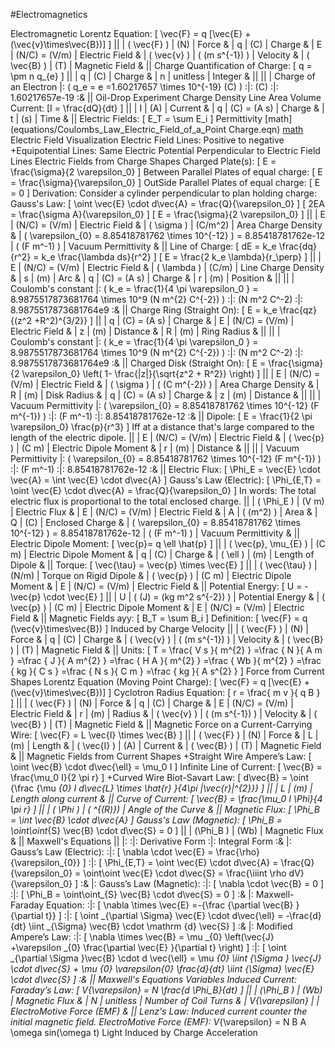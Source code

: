 #Electromagnetics

Electromagnetic
	Lorentz Equation: \[ \vec{F} = q [\vec{E} + (\vec{v}\times\vec{B})] \]
		||
		| \( \vec{F} \)	| (N)						| Force				&
		| q				| (C) 						| Charge			&
		| E				| (N/C) = (V/m)				| Electric Field	&
		| \( \vec{v} \)	| \( (m s^{-1}) \)			| Velocity			&
		| \( \vec{B} \)	| (T)						| Magnetic Field	&
		||
	Charge
		Quantification of Charge: \[ q = \pm n q_{e} \]
			||
			| q				| (C) 						| Charge	&
			| n				| unitless					| Integer	&
			||
			||
			| Charge of an Electron					|:	\( q_e = e =1.60217657 \times 10^{-19} (C) \)	:|:		(C)				:|:		1.60217657e-19	:&
			||
			Oil-Drop Experiment
		Charge Density
			Line
			Area
			Volume
	Current: \[I = \frac{dQ}{dt} \]
		||
		| I			| (A)					| Current	&
		| q			| (C) = (A s)			| Charge	&
		| t			| (s)					| Time		&
		||
Electric Fields: \[ E_T = \sum E_i \]
	Permittivity
	[math](equations/Coulombs_Law_Electric_Field_of_a_Point Charge.eqn)
	[math](equations/Coulombs_Constant.eqn)
	Electric Field Visualization
		Electric Field Lines: Positive to negative 
		+Equipotential Lines: 
			Same Electric Potential
			Perpendicular to Electric Field Lines
	Electric Fields from Charge Shapes
		Charged Plate(s): \[ E = \frac{\sigma}{2 \varepsilon_0} \]
			Between Parallel Plates of equal charge: \[ E = \frac{\sigma}{\varepsilon_0} \]
			OutSide Parallel Plates of equal charge: \[ E = 0 \]
			Derivation: Consider a cylinder perpendicular to plan holding charge:
				Gauss's Law: \[ \oint \vec{E} \cdot d\vec{A} = \frac{Q}{\varepsilon_0} \]
				\[ 2EA = \frac{\sigma A}{\varepsilon_0} \]
				\[ E = \frac{\sigma}{2 \varepsilon_0} \]
			||
			| E					| (N/C) = (V/m)				| Electric Field		&
			| \( \sigma \)		| (C/m^2)					| Area Charge Density	&
			| \( \varepsilon_{0} = 8.85418781762 \times 10^{-12} \) = 8.85418781762e-12								| \( (F m^-1) \)		| Vacuum Permittivity		&
			||
		Line of Charge: \[ dE = k_e \frac{dq}{r^2} = k_e \frac{\lambda ds}{r^2} \]
			\[ E = \frac{2 k_e \lambda}{r_\perp} \]
			||
			| E					| (N/C) = (V/m)				| Electric Field	&
			| \( \lambda \)		| (C/m)						| Line Charge Density	&
			| s					| (m)						| Arc					&
			| q					| (C) = (A s)				| Charge				&
			| r					| (m)						| Position				&
			||
			||
			| Coulomb's constant	|:	\( k_e = \frac{1}{4 \pi \varepsilon_0 } = 8.9875517873681764 \times 10^9	(N m^{2} C^{-2}) \)		:|:		(N m^2 C^-2)	:|:		8.9875517873681764e9	:&
			||
		Charge Ring (Straight On): \[ E = k_e \frac{qz}{(z^2 +R^2)^{3/2}} \]
			||
			| q					| (C) = (A s)				| Charge			&
			| E					| (N/C) = (V/m)				| Electric Field	&
			| z					| (m)						| Distance			&
			| R					| (m)						| Ring Radius		&
			||
			||
			| Coulomb's constant	|:	\( k_e = \frac{1}{4 \pi \varepsilon_0 } = 8.9875517873681764 \times 10^9	(N m^{2} C^{-2}) \)		:|:		(N m^2 C^-2)	:|:		8.9875517873681764e9	:&
			||
		Charged Disk (Straight On): \[ E = \frac{\sigma}{2 \varepsilon_0} \left( 1- \frac{|z|}{\sqrt{z^2 + R^2}} \right) \]
			||
			| E					| (N/C) = (V/m)				| Electric Field		&
			| \( \sigma \)		| \( (C m^{-2}) \)			| Area Charge Density	&
			| R					| (m)						| Disk Radius			&
			| q					| (C) = (A s)				| Charge				&
			| z					| (m)						| Distance				&
			||
			||
			| Vacuum Permittivity	|:	\( \varepsilon_{0} = 8.85418781762 \times 10^{-12}	(F m^{-1}) \)									:|:		(F m^-1)		:|:		8.85418781762e-12		:&
			||
		Dipole: \[ E = \frac{1}{2 \pi \varepsilon_0} \frac{p}{r^3} \]
			Iff at a distance that's large compared to the length of the electric dipole.
			||
			| E					| (N/C) = (V/m)				| Electric Field			&
			| \( \vec{p} \)		| (C m)						| Electric Dipole Moment	&
			| r					| (m)						| Distance					&
			||
			||
			| Vacuum Permittivity	|:	\( \varepsilon_{0} = 8.85418781762 \times 10^{-12}	(F m^{-1}) \)									:|:		(F m^-1)		:|:		8.85418781762e-12		:&
			||
	Electric Flux: \[ \Phi_E = \vec{E} \cdot \vec{A} = \int \vec{E} \cdot d\vec{A} \]
		Gauss's Law (Electric): \[ \Phi_{E,T} = \oint \vec{E} \cdot d\vec{A} = \frac{Q}{\varepsilon_0} \]
			In words: The total electric flux is proportional to the total enclosed charge.
			||
			| \( \Phi_E \)		| (V m) 					| Electric Flux		&
			| E					| (N/C) = (V/m)				| Electric Field	&
			| A					| \( (m^2) \)				| Area				&
			| Q					| (C)						| Enclosed Charge	&
			| \( \varepsilon_{0} = 8.85418781762 \times 10^{-12} \) = 8.85418781762e-12								| \( (F m^-1) \)		| Vacuum Permittivity		&
			||
	Electric Dipole Moment: \[ \vec{p}= q \ell \hat{p} \]
		||
		| \( \vec{p}, \mu_{E} \)	| (C m)					| Electric Dipole Moment		&
		| q							| (C)					| Charge						&
		| \( \ell \)				| (m)					| Length of Dipole				&
		||
		Torque: \[ \vec{\tau} = \vec{p} \times \vec{E} \]
			||
			| \( \vec{\tau} \)	| (N/m)						| Torque on Rigid Dipole	&
			| \( \vec{p} \)		| (C m)						| Electric Dipole Moment	&
			| E					| (N/C) = (V/m)				| Electric Field			&
			||
		Potential Energy: \[ U = -\vec{p} \cdot \vec{E} \]
			||
			| U					| \( (J) =  (kg m^2 s^{-2}) \)	| Potential Energy	&
			| \( \vec{p} \)		| (C m)						| Electric Dipole Moment	&
			| E					| (N/C) = (V/m)				| Electric Field			&
			||
Magnetic Fields ayy: \[ B_T = \sum B_i \]
	Definition: \[ \vec{F} = q (\vec{v}\times\vec{B}) \]
		Induced by Charge Velocity
		||
		| \( \vec{F} \)	| (N)						| Force				&
		| q				| (C) 						| Charge			&
		| \( \vec{v} \)	| \( (m s^{-1}) \)			| Velocity			&
		| \( \vec{B} \)	| (T)						| Magnetic Field	&
		||
		Units: \[ T = \frac{ V  s }{ m^{2} }  =\frac { N }{ A m } =\frac { J }{ A m^{2} } =\frac { H A }{ m^{2} } =\frac { Wb }{ m^{2} } =\frac { kg }{ C s } =\frac { N s }{ C m } =\frac { kg }{ A s^{2} } \]
	Force from Current Shapes
		Lorentz Equation (Moving Point Charge): \[ \vec{F} = q [\vec{E} + (\vec{v}\times\vec{B})] \]
			Cyclotron Radius Equation: \[ r = \frac{ m  v }{ q B } \]
			||
			| \( \vec{F} \)	| (N)						| Force				&
			| q				| (C) 						| Charge			&
			| E				| (N/C) = (V/m)				| Electric Field	&
			| r				| (m)						| Radius			&
			| \( \vec{v} \)	| \( (m s^{-1}) \)			| Velocity			&
			| \( \vec{B} \)	| (T)						| Magnetic Field	&
			||
		Magnetic Force on a Current-Carrying Wire: \[ \vec{F} = L \vec{I}  \times \vec{B} \]
			||
			| \( \vec{F} \)	| (N)						| Force				&
			| L				| (m) 						| Length			&
			| \( \vec{I} \)	| (A)						| Current			&
			| \( \vec{B} \)	| (T)						| Magnetic Field	&
			||
	Magnetic Fields from Current Shapes
		+Straight Wire
			Ampere’s Law: \[ \oint \vec{B} \cdot d\vec{\ell} = \mu_0 I \]
			Infinite Line of Current: \[ \vec{B} = \frac{\mu_0 I}{2 \pi r} \]
		+Curved Wire
			Biot-Savart Law: \[ d\vec{B} = \oint {\frac {\mu _{0} I d\vec{L} \times \hat{r} }{4\pi |\vec{r}|^{2}}} \]
				||
				| L		| (m)		| Length along current	&
				||
			Curve of Current: \[ \vec{B} = \frac{\mu_0 I \Phi}{4 \pi r} \]
				||
				| \( \Phi \) | \( ^{(R)}\)		| Angle of the Curve	&
				||
	Magnetic Flux: \[ \Phi_B = \int \vec{B} \cdot d\vec{A} \]
		Gauss's Law (Magnetic): \[ \Phi_B = \oint\oint_{S} \vec{B} \cdot d\vec{S} = 0 \]
		||
		| \(\Phi_B \)	| (Wb)		| Magnetic Flux &
		||
	Maxwell's Equations
		||
		|:								:|: Derivative Form																											:|: Integral Form																																													:&
		|: Gauss’s Law (Electric):		:|: \[ \nabla \cdot \vec{E} = \frac{\rho}{\varepsilon_{0}} \]																:|: \[ \Phi_{E,T} = \oint \vec{E} \cdot d\vec{A} = \frac{Q}{\varepsilon_0} = \oint\oint \vec{E} \cdot d\vec{S} = \frac{\iiint \rho dV}{\varepsilon_0} \]											:&
		|: Gauss’s Law (Magnetic):		:|: \[ \nabla \cdot \vec{B} = 0 \]																							:|: \[ \Phi_B = \oint\oint_{S} \vec{B} \cdot d\vec{S} = 0 \]																																		:&
		|: Maxwell-Faraday Equation:	:|: \[ \nabla \times \vec{E} =-{\frac {\partial \vec{B} }{\partial t}} \]													:|: \[ \oint _{\partial \Sigma} \vec{E} \cdot d\vec{\ell} = -\frac{d}{dt} \iint _{\Sigma} \vec{B} \cdot \mathrm {d} \vec{S} \]																		:&
		|: Modified Ampere’s Law:		:|: \[ \nabla \times \vec{B} = \mu _{0} \left(\vec{J} +\varepsilon _{0} \frac{\partial \vec{E} }{\partial t} \right) \]		:|: \[ \oint _{\partial \Sigma }\vec{B} \cdot d \vec{\ell} = \mu _{0} \iint _{\Sigma } \vec{J} \cdot d\vec{S} + \mu _{0} \varepsilon_{0} \frac{d}{dt} \iint _{\Sigma} \vec{E} \cdot d\vec{S} \]		:&
		||
		Maxwell's Equations Variables
	Induced Current:
		Faraday’s Law: \[ V_{\varepsilon} = N \frac{d \Phi_B}{dt} \]
			||
			| \(\Phi_B \)		| (Wb)		| Magnetic Flux 			&
			| N					| unitless	| Number of Coil Turns		&
			| V_{\varepsilon}	|			| ElectroMotive Force (EMF)	&
			||
		Lenz's Law: Induced current counter the initial magnetic field.
		ElectroMotive Force (EMF): V_{\varepsilon} = N B A \omega sin(\omega t)
Light
	Induced by Charge Acceleration